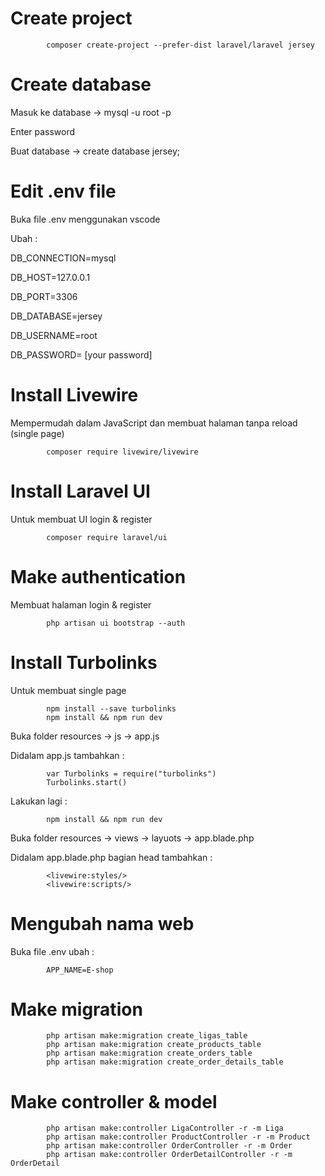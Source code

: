# Create project
            composer create-project --prefer-dist laravel/laravel jersey

# Create database
Masuk ke database -> mysql -u root -p

Enter password

Buat database -> create database jersey;

# Edit .env file
Buka file .env menggunakan vscode 

Ubah :

DB_CONNECTION=mysql

DB_HOST=127.0.0.1

DB_PORT=3306

DB_DATABASE=jersey

DB_USERNAME=root

DB_PASSWORD= [your password]


# Install Livewire
Mempermudah dalam JavaScript dan membuat halaman tanpa reload (single page)

            composer require livewire/livewire

# Install Laravel UI
Untuk membuat UI login & register

            composer require laravel/ui
            
# Make authentication
Membuat halaman login & register

            php artisan ui bootstrap --auth
            
# Install Turbolinks
Untuk membuat single page

            npm install --save turbolinks
            npm install && npm run dev
            
Buka folder resources -> js -> app.js

Didalam app.js tambahkan :
            
            var Turbolinks = require("turbolinks")
            Turbolinks.start()

Lakukan lagi :

            npm install && npm run dev

Buka folder resources -> views -> layuots -> app.blade.php

Didalam app.blade.php bagian head tambahkan :

            <livewire:styles/>
            <livewire:scripts/>

# Mengubah nama web
Buka file .env ubah :

            APP_NAME=E-shop
            
# Make migration

            php artisan make:migration create_ligas_table
            php artisan make:migration create_products_table
            php artisan make:migration create_orders_table
            php artisan make:migration create_order_details_table

# Make controller & model

            php artisan make:controller LigaController -r -m Liga
            php artisan make:controller ProductController -r -m Product
            php artisan make:controller OrderController -r -m Order
            php artisan make:controller OrderDetailController -r -m OrderDetail
